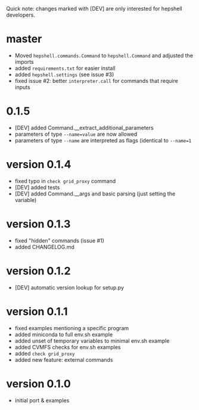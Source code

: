 Quick note: changes marked with [DEV] are only interested for hepshell developers.

# master
 - Moved `hepshell.commands.Command` to `hepshell.Command` and adjusted the imports
 - added `requirements.txt` for easier install
 - added `hepshell.settings` (see issue #3)
 - fixed issue #2: better `interpreter.call` for commands that require inputs

# 0.1.5
 - [DEV] added Command.__extract_additional_parameters
 - parameters of type `--name=value` are now allowed
 - parameters of type `--name` are interpreted as flags (identical to `--name=1`
 
# version 0.1.4
 - fixed typo in `check grid_proxy` command
 - [DEV] added tests
 - [DEV] added Command.__args and basic parsing (just setting the variable)

# version 0.1.3
 - fixed "hidden" commands (issue #1)
 - added CHANGELOG.md

# version 0.1.2
 - [DEV] automatic version lookup for setup.py
 
# version 0.1.1
 - fixed examples mentioning a specific program
 - added miniconda to full env.sh example
 - added unset of temporary variables to minimal env.sh example
 - added CVMFS checks for env.sh examples
 - added `check grid_proxy`
 - added new feature: external commands
 
# version 0.1.0
 - initial port & examples
 